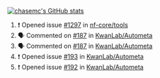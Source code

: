 [![chasemc's GitHub stats](https://github-readme-stats.vercel.app/api?username=chasemc)](https://github.com/anuraghazra/github-readme-stats)


<!--START_SECTION:activity-->
1. ❗️ Opened issue [#1297](https://github.com/nf-core/tools/issues/1297) in [nf-core/tools](https://github.com/nf-core/tools)
2. 🗣 Commented on [#187](https://github.com/KwanLab/Autometa/issues/187) in [KwanLab/Autometa](https://github.com/KwanLab/Autometa)
3. 🗣 Commented on [#187](https://github.com/KwanLab/Autometa/issues/187) in [KwanLab/Autometa](https://github.com/KwanLab/Autometa)
4. ❗️ Opened issue [#193](https://github.com/KwanLab/Autometa/issues/193) in [KwanLab/Autometa](https://github.com/KwanLab/Autometa)
5. ❗️ Opened issue [#192](https://github.com/KwanLab/Autometa/issues/192) in [KwanLab/Autometa](https://github.com/KwanLab/Autometa)
<!--END_SECTION:activity-->
